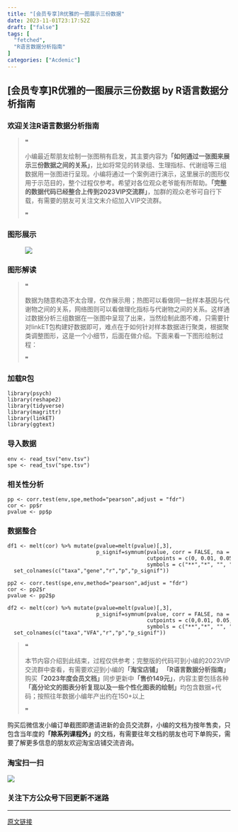 ```yaml
---
title: "[会员专享]R优雅的一图展示三份数据"
date: 2023-11-01T23:17:52Z
draft: ["false"]
tags: [
  "fetched",
  "R语言数据分析指南"
]
categories: ["Acdemic"]
---
```

[会员专享]R优雅的一图展示三份数据 by R语言数据分析指南
------
<div><section data-tool="mdnice编辑器" data-website="https://www.mdnice.com"><h3 data-tool="mdnice编辑器"><span></span><span><span></span>欢迎关注R语言数据分析指南</span><span></span></h3><blockquote data-tool="mdnice编辑器"><span>❝</span><p>小编最近帮朋友绘制一张图稍有启发，其主要内容为<strong>「如何通过一张图来展示三份数据之间的关系」</strong>，比如将常见的转录组、生理指标、代谢组等三组数据用一张图进行呈现。小编将通过一个案例进行演示，这里展示的图形仅用于示范目的，整个过程仅参考。希望对各位观众老爷能有所帮助。<strong>「完整的数据代码已经整合上传到2023VIP交流群」</strong>，加群的观众老爷可自行下载，有需要的朋友可关注文末介绍加入VIP交流群。</p><span>❞</span></blockquote><h3 data-tool="mdnice编辑器"><span></span><span><span></span>图形展示</span><span></span></h3><figure data-tool="mdnice编辑器"><img data-ratio="1.048148148148148" data-src="https://mmbiz.qpic.cn/mmbiz_png/EibnicgwScTAZWzicXMr3uibNMQ6ESvEq4oa6vRN3ia0lTeWMQMxgB2sR5CEFVokte50um5Yl1aX6GUzsyw0A32JnQg/640?wx_fmt=png" data-type="png" data-w="1080" src="https://mmbiz.qpic.cn/mmbiz_png/EibnicgwScTAZWzicXMr3uibNMQ6ESvEq4oa6vRN3ia0lTeWMQMxgB2sR5CEFVokte50um5Yl1aX6GUzsyw0A32JnQg/640?wx_fmt=png"></figure><h3 data-tool="mdnice编辑器"><span></span><span><span></span>图形解读</span><span></span></h3><blockquote data-tool="mdnice编辑器"><span>❝</span><p>数据为随意构造不太合理，仅作展示用；热图可以看做同一批样本基因与代谢物之间的关系，网络图则可以看做理化指标与代谢物之间的关系。这样通过数据分析三组数据在一张图中呈现了出来，当然绘制此图不难，只需要针对linkET包构建好数据即可，难点在于如何针对样本数据进行聚类，根据聚类调整图形，这是一个小细节，后面在做介绍。下面来看一下图形绘制过程：</p><span>❞</span></blockquote><h3 data-tool="mdnice编辑器"><span></span><span><span></span>加载R包</span><span></span></h3><pre data-tool="mdnice编辑器"><span></span><code><span>library</span>(psych)<br><span>library</span>(reshape2)<br><span>library</span>(tidyverse)<br><span>library</span>(magrittr)<br><span>library</span>(linkET)<br><span>library</span>(ggtext)<br></code></pre><h3 data-tool="mdnice编辑器"><span></span><span><span></span>导入数据</span><span></span></h3><pre data-tool="mdnice编辑器"><span></span><code>env &lt;- read_tsv(<span>"env.tsv"</span>)<br>spe &lt;- read_tsv(<span>"spe.tsv"</span>)<br></code></pre><h3 data-tool="mdnice编辑器"><span></span><span><span></span>相关性分析</span><span></span></h3><pre data-tool="mdnice编辑器"><span></span><code>pp &lt;- corr.test(env,spe,method=<span>"pearson"</span>,adjust = <span>"fdr"</span>)<br>cor &lt;- pp$r<br>pvalue &lt;- pp$p<br></code></pre><h3 data-tool="mdnice编辑器"><span></span><span><span></span>数据整合</span><span></span></h3><pre data-tool="mdnice编辑器"><span></span><code>df1 &lt;- melt(cor) %&gt;% mutate(pvalue=melt(pvalue)[,3],<br>                            p_signif=symnum(pvalue, corr = FALSE, na = FALSE,<br>                                            cutpoints = c(0, 0.01, 0.05, 0.1, 1), <br>                                            symbols = c(<span>"**"</span>,<span>"*"</span>, <span>""</span>, <span>" "</span>))) %&gt;% <br>  set_colnames(c(<span>"taxa"</span>,<span>"gene"</span>,<span>"r"</span>,<span>"p"</span>,<span>"p_signif"</span>))<br><br>pp2 &lt;- corr.test(spe,env,method=<span>"pearson"</span>,adjust = <span>"fdr"</span>)<br>cor &lt;- pp2<span>$r</span><br>pvalue &lt;- pp2<span>$p</span><br><br>df2 &lt;- melt(cor) %&gt;% mutate(pvalue=melt(pvalue)[,3],<br>                            p_signif=symnum(pvalue, corr = FALSE, na = FALSE,  <br>                                            cutpoints = c(0,0.01, 0.05, 0.1, 1), <br>                                            symbols = c(<span>"**"</span>,<span>"*"</span>, <span>""</span>, <span>" "</span>))) %&gt;% <br>  set_colnames(c(<span>"taxa"</span>,<span>"VFA"</span>,<span>"r"</span>,<span>"p"</span>,<span>"p_signif"</span>))<br></code></pre><blockquote data-tool="mdnice编辑器"><span>❝</span><p>本节内容介绍到此结束，过程仅供参考；完整版的代码可到小编的2023VIP交流群中查看，有需要欢迎到小编的<strong>「淘宝店铺」</strong> <strong>「R语言数据分析指南」</strong>购买<strong>「2023年度会员文档」</strong>同步更新中<strong>「售价149元」</strong>，内容主要包括各种<strong>「高分论文的图表分析复现以及一些个性化图表的绘制」</strong>均包含数据+代码；按照往年数据小编年产出约在150+以上</p><span>❞</span></blockquote><p data-tool="mdnice编辑器">购买后微信发小编订单截图即邀请进新的会员交流群，小编的文档为按年售卖，只包含当年度的<strong>「除系列课程外」</strong>的文档，有需要往年文档的朋友也可下单购买，需要了解更多信息的朋友欢迎淘宝店铺交流咨询。</p><h3 data-tool="mdnice编辑器"><span></span><span><span></span>淘宝扫一扫</span><span></span></h3><p><img data-croporisrc="https://mmbiz.qpic.cn/mmbiz_jpg/EibnicgwScTAbHbWpAoGOP2icXGDsjm40BJLkh8ib9mUkNvxOiaxmz74xZd3kcSPXu7OvzZ4KJgLyMxiaS53SV4k3DuA/0?wx_fmt=jpeg" data-cropx1="118.16856492027335" data-cropx2="1068.888382687927" data-cropy1="392.1047835990889" data-cropy2="1904.125284738041" data-galleryid="" data-ratio="1.591578947368421" data-s="300,640" data-src="https://mmbiz.qpic.cn/mmbiz_jpg/EibnicgwScTAZWzicXMr3uibNMQ6ESvEq4oa9Vn9BDmHPWfAhXibLbib4myhbrZdM4nibN6UlomCg2RB6rsnGelVVddQQ/640?wx_fmt=jpeg" data-type="jpeg" data-w="950" src="https://mmbiz.qpic.cn/mmbiz_jpg/EibnicgwScTAZWzicXMr3uibNMQ6ESvEq4oa9Vn9BDmHPWfAhXibLbib4myhbrZdM4nibN6UlomCg2RB6rsnGelVVddQQ/640?wx_fmt=jpeg"></p><h3 data-tool="mdnice编辑器"><span></span><span><span></span>关注下方公众号下回更新不迷路</span><span></span></h3><section><mp-common-profile data-pluginname="mpprofile" data-id="Mzg3MzQzNTYzMw==" data-headimg="http://mmbiz.qpic.cn/mmbiz_png/EibnicgwScTAZF0rpeZII9Ltl26VbVagriczTria1fib3XgjwwHEHFjPzkmGpqWDVVHBSzhENictUM2iavAKiaM5lc9USw/0?wx_fmt=png" data-nickname="R语言数据分析指南" data-alias="YanJANtwo" data-signature="R语言重症爱好者，喜欢绘制各种精美的图表，喜欢的小伙伴可以关注我，跟我一起学习" data-from="0" data-is_biz_ban="0"></mp-common-profile></section></section><p><mp-style-type data-value="3"></mp-style-type></p></div>  
<hr>
<a href="https://mp.weixin.qq.com/s/BYrtqZluDLLOTmfAsFvZAg",target="_blank" rel="noopener noreferrer">原文链接</a>
